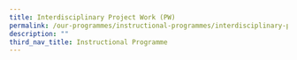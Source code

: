 ```yaml
---
title: Interdisciplinary Project Work (PW)
permalink: /our-programmes/instructional-programmes/interdisciplinary-project-work-pw
description: ""
third_nav_title: Instructional Programme
---
```

